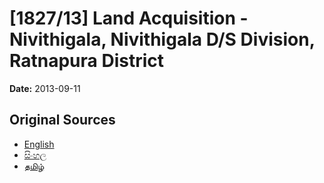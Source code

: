 # [1827/13] Land Acquisition - Nivithigala, Nivithigala D/S Division, Ratnapura District

**Date:** 2013-09-11

## Original Sources

- [English](https://documents.gov.lk/view/extra-gazettes/2013/9/1827-13_E.pdf)
- [සිංහල](https://documents.gov.lk/view/extra-gazettes/2013/9/1827-13_S.pdf)
- [தமிழ்](https://documents.gov.lk/view/extra-gazettes/2013/9/1827-13_T.pdf)
